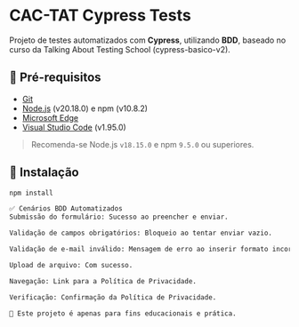 # CAC-TAT Cypress Tests

Projeto de testes automatizados com **Cypress**, utilizando **BDD**, baseado no curso da Talking About Testing School (cypress-basico-v2).

## 📌 Pré-requisitos

- [Git](https://git-scm.com/)
- [Node.js](https://nodejs.org/en/) (v20.18.0) e npm (v10.8.2)
- [Microsoft Edge](https://www.microsoft.com/pt-br/edge/download?form=MA13FJ)
- [Visual Studio Code](https://code.visualstudio.com/) (v1.95.0)

> Recomenda-se Node.js `v18.15.0` e npm `9.5.0` ou superiores.

## 🚀 Instalação

```sh
npm install

✅ Cenários BDD Automatizados
Submissão do formulário: Sucesso ao preencher e enviar.

Validação de campos obrigatórios: Bloqueio ao tentar enviar vazio.

Validação de e-mail inválido: Mensagem de erro ao inserir formato incorreto.

Upload de arquivo: Com sucesso.

Navegação: Link para a Política de Privacidade.

Verificação: Confirmação da Política de Privacidade.

📌 Este projeto é apenas para fins educacionais e prática.


```
